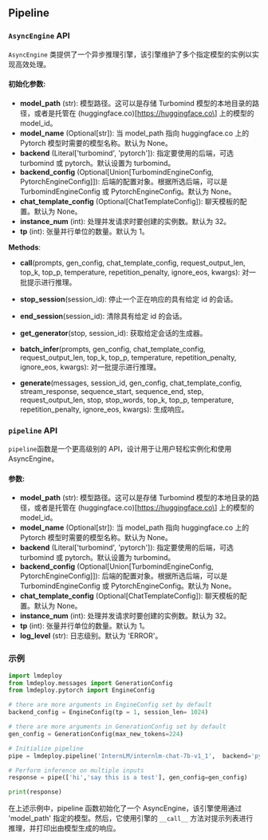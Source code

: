 ## Pipeline

### `AsyncEngine` API

`AsyncEngine` 类提供了一个异步推理引擎，该引擎维护了多个指定模型的实例以实现高效处理。

#### 初始化参数:

- **model_path** (str): 模型路径。这可以是存储 Turbomind 模型的本地目录的路径，或者是托管在 (huggingface.co)\[https://huggingface.co\] 上的模型的 model_id。
- **model_name** (Optional\[str\]): 当 model_path 指向 huggingface.co 上的 Pytorch 模型时需要的模型名称。默认为 None。
- **backend** (Literal\['turbomind', 'pytorch'\]): 指定要使用的后端，可选 turbomind 或 pytorch。默认设置为 turbomind。
- **backend_config** (Optional\[Union\[TurbomindEngineConfig, PytorchEngineConfig\]\]): 后端的配置对象。根据所选后端，可以是 TurbomindEngineConfig 或 PytorchEngineConfig。默认为 None。
- **chat_template_config** (Optional\[ChatTemplateConfig\]): 聊天模板的配置。默认为 None。
- **instance_num** (int): 处理并发请求时要创建的实例数。默认为 32。
- **tp** (int): 张量并行单位的数量。默认为 1。

**Methods**:

- **call**(prompts, gen_config, chat_template_config, request_output_len, top_k, top_p, temperature, repetition_penalty, ignore_eos, kwargs): 对一批提示进行推理。

- **stop_session**(session_id): 停止一个正在响应的具有给定 id 的会话。

- **end_session**(session_id): 清除具有给定 id 的会话。

- **get_generator**(stop, session_id): 获取给定会话的生成器。

- **batch_infer**(prompts, gen_config, chat_template_config, request_output_len, top_k, top_p, temperature, repetition_penalty, ignore_eos, kwargs): 对一批提示进行推理。

- **generate**(messages, session_id, gen_config, chat_template_config, stream_response, sequence_start, sequence_end, step, request_output_len, stop, stop_words, top_k, top_p, temperature, repetition_penalty, ignore_eos, kwargs): 生成响应。

### `pipeline` API

`pipeline`函数是一个更高级别的 API，设计用于让用户轻松实例化和使用 AsyncEngine。

#### 参数:

- **model_path** (str): 模型路径。这可以是存储 Turbomind 模型的本地目录的路径，或者是托管在 (huggingface.co)\[https://huggingface.co\] 上的模型的 model_id。
- **model_name** (Optional\[str\]): 当 model_path 指向 huggingface.co 上的 Pytorch 模型时需要的模型名称。默认为 None。
- **backend** (Literal\['turbomind', 'pytorch'\]): 指定要使用的后端，可选 turbomind 或 pytorch。默认设置为 turbomind。
- **backend_config** (Optional\[Union\[TurbomindEngineConfig, PytorchEngineConfig\]\]): 后端的配置对象。根据所选后端，可以是 TurbomindEngineConfig 或 PytorchEngineConfig。默认为 None。
- **chat_template_config** (Optional\[ChatTemplateConfig\]): 聊天模板的配置。默认为 None。
- **instance_num** (int): 处理并发请求时要创建的实例数。默认为 32。
- **tp** (int): 张量并行单位的数量。默认为 1。
- **log_level** (str): 日志级别。默认为 'ERROR'。

### 示例

```python
import lmdeploy
from lmdeploy.messages import GenerationConfig
from lmdeploy.pytorch import EngineConfig

# there are more arguments in EngineConfig set by default
backend_config = EngineConfig(tp = 1, session_len= 1024)

# there are more arguments in GenerationConfig set by default
gen_config = GenerationConfig(max_new_tokens=224)

# Initialize pipeline
pipe = lmdeploy.pipeline('InternLM/internlm-chat-7b-v1_1',  backend='pytorch', backend_config = backend_config)

# Perform inference on multiple inputs
response = pipe(['hi','say this is a test'], gen_config=gen_config)

print(response)

```

在上述示例中，pipeline 函数初始化了一个 AsyncEngine，该引擎使用通过 'model_path' 指定的模型。然后，它使用引擎的 `__call__` 方法对提示列表进行推理，并打印出由模型生成的响应。
